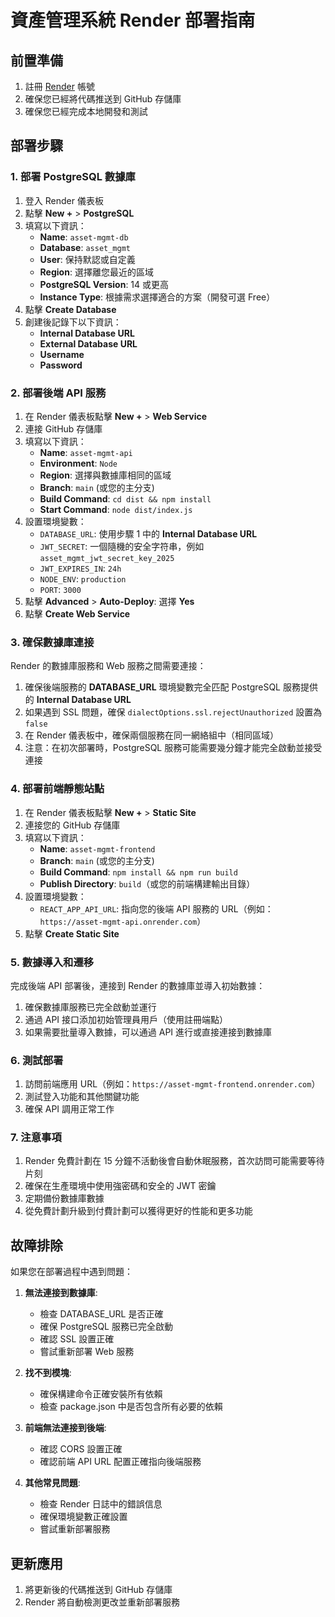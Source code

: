 # 資產管理系統 Render 部署指南

## 前置準備

1. 註冊 [Render](https://render.com) 帳號
2. 確保您已經將代碼推送到 GitHub 存儲庫
3. 確保您已經完成本地開發和測試

## 部署步驟

### 1. 部署 PostgreSQL 數據庫

1. 登入 Render 儀表板
2. 點擊 **New +** > **PostgreSQL**
3. 填寫以下資訊：
   - **Name**: `asset-mgmt-db`
   - **Database**: `asset_mgmt`
   - **User**: 保持默認或自定義
   - **Region**: 選擇離您最近的區域
   - **PostgreSQL Version**: 14 或更高
   - **Instance Type**: 根據需求選擇適合的方案（開發可選 Free）
4. 點擊 **Create Database**
5. 創建後記錄下以下資訊：
   - **Internal Database URL**
   - **External Database URL**
   - **Username**
   - **Password**

### 2. 部署後端 API 服務

1. 在 Render 儀表板點擊 **New +** > **Web Service**
2. 連接 GitHub 存儲庫
3. 填寫以下資訊：
   - **Name**: `asset-mgmt-api`
   - **Environment**: `Node`
   - **Region**: 選擇與數據庫相同的區域
   - **Branch**: `main` (或您的主分支)
   - **Build Command**: `cd dist && npm install`
   - **Start Command**: `node dist/index.js`
4. 設置環境變數：
   - `DATABASE_URL`: 使用步驟 1 中的 **Internal Database URL**
   - `JWT_SECRET`: 一個隨機的安全字符串，例如 `asset_mgmt_jwt_secret_key_2025`
   - `JWT_EXPIRES_IN`: `24h`
   - `NODE_ENV`: `production`
   - `PORT`: `3000`
5. 點擊 **Advanced** > **Auto-Deploy**: 選擇 **Yes**
6. 點擊 **Create Web Service**

### 3. 確保數據庫連接

Render 的數據庫服務和 Web 服務之間需要連接：

1. 確保後端服務的 **DATABASE_URL** 環境變數完全匹配 PostgreSQL 服務提供的 **Internal Database URL**
2. 如果遇到 SSL 問題，確保 `dialectOptions.ssl.rejectUnauthorized` 設置為 `false`
3. 在 Render 儀表板中，確保兩個服務在同一網絡組中（相同區域）
4. 注意：在初次部署時，PostgreSQL 服務可能需要幾分鐘才能完全啟動並接受連接

### 4. 部署前端靜態站點

1. 在 Render 儀表板點擊 **New +** > **Static Site**
2. 連接您的 GitHub 存儲庫
3. 填寫以下資訊：
   - **Name**: `asset-mgmt-frontend`
   - **Branch**: `main` (或您的主分支)
   - **Build Command**: `npm install && npm run build`
   - **Publish Directory**: `build`（或您的前端構建輸出目錄）
4. 設置環境變數：
   - `REACT_APP_API_URL`: 指向您的後端 API 服務的 URL（例如：`https://asset-mgmt-api.onrender.com`）
5. 點擊 **Create Static Site**

### 5. 數據導入和遷移

完成後端 API 部署後，連接到 Render 的數據庫並導入初始數據：

1. 確保數據庫服務已完全啟動並運行
2. 通過 API 接口添加初始管理員用戶（使用註冊端點）
3. 如果需要批量導入數據，可以通過 API 進行或直接連接到數據庫

### 6. 測試部署

1. 訪問前端應用 URL（例如：`https://asset-mgmt-frontend.onrender.com`）
2. 測試登入功能和其他關鍵功能
3. 確保 API 調用正常工作

### 7. 注意事項

1. Render 免費計劃在 15 分鐘不活動後會自動休眠服務，首次訪問可能需要等待片刻
2. 確保在生產環境中使用強密碼和安全的 JWT 密鑰
3. 定期備份數據庫數據
4. 從免費計劃升級到付費計劃可以獲得更好的性能和更多功能

## 故障排除

如果您在部署過程中遇到問題：

1. **無法連接到數據庫**:
   - 檢查 DATABASE_URL 是否正確
   - 確保 PostgreSQL 服務已完全啟動
   - 確認 SSL 設置正確
   - 嘗試重新部署 Web 服務

2. **找不到模塊**:
   - 確保構建命令正確安裝所有依賴
   - 檢查 package.json 中是否包含所有必要的依賴

3. **前端無法連接到後端**:
   - 確認 CORS 設置正確
   - 確認前端 API URL 配置正確指向後端服務

4. **其他常見問題**:
   - 檢查 Render 日誌中的錯誤信息
   - 確保環境變數正確設置
   - 嘗試重新部署服務

## 更新應用

1. 將更新後的代碼推送到 GitHub 存儲庫
2. Render 將自動檢測更改並重新部署服務 